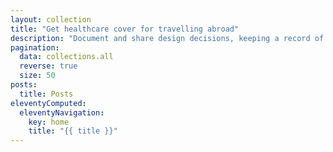 ```yaml
---
layout: collection
title: "Get healthcare cover for travelling abroad"
description: "Document and share design decisions, keeping a record of designs we have created."
pagination:
  data: collections.all
  reverse: true
  size: 50
posts:
  title: Posts
eleventyComputed:
  eleventyNavigation:
    key: home
    title: "{{ title }}"
---
```

